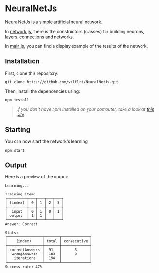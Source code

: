 # NeuralNetJs

NeuralNetJs is a simple artificial neural network.

In [network.js](./network.js), there is the constructors (classes) for building neurons, layers, connections and networks.

In [main.js](./main.js), you can find a display example of the results of the network.

## Installation

First, clone this repository:
```Shell
git clone https://github.com/valflrt/NeuralNetJs.git
```

Then, install the dependencies using:
```Shell
npm install
```
> *If you don't have npm installed on your computer, take a look at [this site](https://docs.npmjs.com/downloading-and-installing-node-js-and-npm).*


## Starting

You can now start the network's learning:
```Shell
npm start
```


## Output

Here is a preview of the output:
```
Learning... 

Training item:
┌─────────┬───┬───┬───┬───┐
│ (index) │ 0 │ 1 │ 2 │ 3 │
├─────────┼───┼───┼───┼───┤
│  input  │ 0 │ 1 │ 0 │ 1 │
│ output  │ 1 │ 1 │   │   │
└─────────┴───┴───┴───┴───┘
Answer: Correct

Stats:
┌────────────────┬───────┬─────────────┐
│    (index)     │ total │ consecutive │
├────────────────┼───────┼─────────────┤
│ correctAnswers │  91   │      3      │
│  wrongAnswers  │  103  │      0      │
│   iterations   │  194  │             │
└────────────────┴───────┴─────────────┘
Success rate: 47%
```
